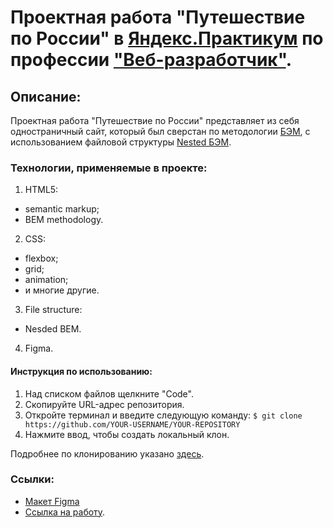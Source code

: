 # Проектная работа "Путешествие по России" в [Яндекс.Практикум](https://practicum.yandex.ru) по профессии ["Веб-разработчик"](https://practicum.yandex.ru/web/).

## Описание:
Проектная работа "Путешествие по России" представляет из себя одностраничный сайт, который был сверстан по методологии [БЭМ](https://ru.bem.info/methodology/), c использованием файловой структуры [Nested БЭМ](https://ru.bem.info/methodology/filestructure/#nested).

### Технологии, применяемые в проекте:
1. HTML5:
* semantic markup;
* BEM methodology.
2. CSS:
* flexbox;
* grid;
* animation;
* и многие другие.
3. File structure:
* Nesded BEM.
4. Figma.

#### Инструкция по использованию:

1. Над списком файлов щелкните "Code".
2. Скопируйте URL-адрес репозитория.
3. Откройте терминал и введите следующую команду:
```$ git clone https://github.com/YOUR-USERNAME/YOUR-REPOSITORY```
4. Нажмите ввод, чтобы создать локальный клон.

Подробнее по клонированию указано [здесь](https://docs.github.com/ru/repositories/creating-and-managing-repositories/cloning-a-repository).

### Ссылки:

* [Макет Figma](https://www.figma.com/file/5S2WSbEFL6awjVWJ0NWL8Q/Sprint-3_-Russia-_-desktop-mobile?node-id=28503%3A0)
* [Ссылка на работу](https://senpaisun.github.io/russian-travel/).